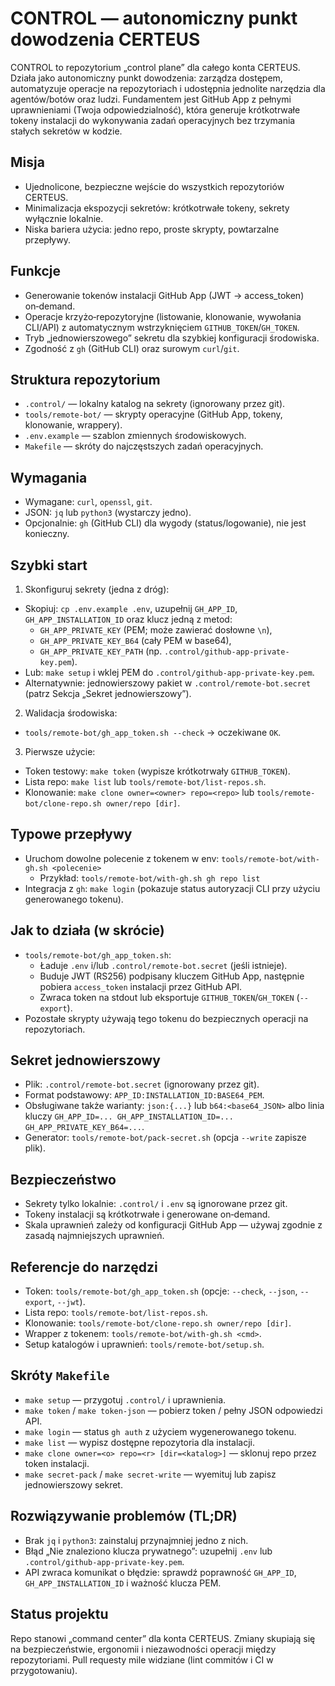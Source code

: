 # CONTROL — autonomiczny punkt dowodzenia CERTEUS

CONTROL to repozytorium „control plane” dla całego konta CERTEUS. Działa jako autonomiczny punkt dowodzenia: zarządza dostępem, automatyzuje operacje na repozytoriach i udostępnia jednolite narzędzia dla agentów/botów oraz ludzi. Fundamentem jest GitHub App z pełnymi uprawnieniami (Twoja odpowiedzialność), która generuje krótkotrwałe tokeny instalacji do wykonywania zadań operacyjnych bez trzymania stałych sekretów w kodzie.

## Misja
- Ujednolicone, bezpieczne wejście do wszystkich repozytoriów CERTEUS.
- Minimalizacja ekspozycji sekretów: krótkotrwałe tokeny, sekrety wyłącznie lokalnie.
- Niska bariera użycia: jedno repo, proste skrypty, powtarzalne przepływy.

## Funkcje
- Generowanie tokenów instalacji GitHub App (JWT → access_token) on‑demand.
- Operacje krzyżo‑repozytoryjne (listowanie, klonowanie, wywołania CLI/API) z automatycznym wstrzyknięciem `GITHUB_TOKEN`/`GH_TOKEN`.
- Tryb „jednowierszowego” sekretu dla szybkiej konfiguracji środowiska.
- Zgodność z `gh` (GitHub CLI) oraz surowym `curl`/`git`.

## Struktura repozytorium
- `.control/` — lokalny katalog na sekrety (ignorowany przez git).
- `tools/remote-bot/` — skrypty operacyjne (GitHub App, tokeny, klonowanie, wrappery).
- `.env.example` — szablon zmiennych środowiskowych.
- `Makefile` — skróty do najczęstszych zadań operacyjnych.

## Wymagania
- Wymagane: `curl`, `openssl`, `git`.
- JSON: `jq` lub `python3` (wystarczy jedno).
- Opcjonalnie: `gh` (GitHub CLI) dla wygody (status/logowanie), nie jest konieczny.

## Szybki start
1) Skonfiguruj sekrety (jedna z dróg):
- Skopiuj: `cp .env.example .env`, uzupełnij `GH_APP_ID`, `GH_APP_INSTALLATION_ID` oraz klucz jedną z metod:
  - `GH_APP_PRIVATE_KEY` (PEM; może zawierać dosłowne `\n`),
  - `GH_APP_PRIVATE_KEY_B64` (cały PEM w base64),
  - `GH_APP_PRIVATE_KEY_PATH` (np. `.control/github-app-private-key.pem`).
- Lub: `make setup` i wklej PEM do `.control/github-app-private-key.pem`.
- Alternatywnie: jednowierszowy pakiet w `.control/remote-bot.secret` (patrz Sekcja „Sekret jednowierszowy”).

2) Walidacja środowiska:
- `tools/remote-bot/gh_app_token.sh --check` → oczekiwane `OK`.

3) Pierwsze użycie:
- Token testowy: `make token` (wypisze krótkotrwały `GITHUB_TOKEN`).
- Lista repo: `make list` lub `tools/remote-bot/list-repos.sh`.
- Klonowanie: `make clone owner=<owner> repo=<repo>` lub `tools/remote-bot/clone-repo.sh owner/repo [dir]`.

## Typowe przepływy
- Uruchom dowolne polecenie z tokenem w env: `tools/remote-bot/with-gh.sh <polecenie>`
  - Przykład: `tools/remote-bot/with-gh.sh gh repo list`
- Integracja z `gh`: `make login` (pokazuje status autoryzacji CLI przy użyciu generowanego tokenu).

## Jak to działa (w skrócie)
- `tools/remote-bot/gh_app_token.sh`:
  - Ładuje `.env` i/lub `.control/remote-bot.secret` (jeśli istnieje).
  - Buduje JWT (RS256) podpisany kluczem GitHub App, następnie pobiera `access_token` instalacji przez GitHub API.
  - Zwraca token na stdout lub eksportuje `GITHUB_TOKEN`/`GH_TOKEN` (`--export`).
- Pozostałe skrypty używają tego tokenu do bezpiecznych operacji na repozytoriach.

## Sekret jednowierszowy
- Plik: `.control/remote-bot.secret` (ignorowany przez git).
- Format podstawowy: `APP_ID:INSTALLATION_ID:BASE64_PEM`.
- Obsługiwane także warianty: `json:{...}` lub `b64:<base64_JSON>` albo linia kluczy `GH_APP_ID=... GH_APP_INSTALLATION_ID=... GH_APP_PRIVATE_KEY_B64=...`.
- Generator: `tools/remote-bot/pack-secret.sh` (opcja `--write` zapisze plik).

## Bezpieczeństwo
- Sekrety tylko lokalnie: `.control/` i `.env` są ignorowane przez git.
- Tokeny instalacji są krótkotrwałe i generowane on‑demand.
- Skala uprawnień zależy od konfiguracji GitHub App — używaj zgodnie z zasadą najmniejszych uprawnień.

## Referencje do narzędzi
- Token: `tools/remote-bot/gh_app_token.sh` (opcje: `--check`, `--json`, `--export`, `--jwt`).
- Lista repo: `tools/remote-bot/list-repos.sh`.
- Klonowanie: `tools/remote-bot/clone-repo.sh owner/repo [dir]`.
- Wrapper z tokenem: `tools/remote-bot/with-gh.sh <cmd>`.
- Setup katalogów i uprawnień: `tools/remote-bot/setup.sh`.

## Skróty `Makefile`
- `make setup` — przygotuj `.control/` i uprawnienia.
- `make token` / `make token-json` — pobierz token / pełny JSON odpowiedzi API.
- `make login` — status `gh auth` z użyciem wygenerowanego tokenu.
- `make list` — wypisz dostępne repozytoria dla instalacji.
- `make clone owner=<o> repo=<r> [dir=<katalog>]` — sklonuj repo przez token instalacji.
- `make secret-pack` / `make secret-write` — wyemituj lub zapisz jednowierszowy sekret.

## Rozwiązywanie problemów (TL;DR)
- Brak `jq` i `python3`: zainstaluj przynajmniej jedno z nich.
- Błąd „Nie znaleziono klucza prywatnego”: uzupełnij `.env` lub `.control/github-app-private-key.pem`.
- API zwraca komunikat o błędzie: sprawdź poprawność `GH_APP_ID`, `GH_APP_INSTALLATION_ID` i ważność klucza PEM.

## Status projektu
Repo stanowi „command center” dla konta CERTEUS. Zmiany skupiają się na bezpieczeństwie, ergonomii i niezawodności operacji między repozytoriami. Pull requesty mile widziane (lint commitów i CI w przygotowaniu).
